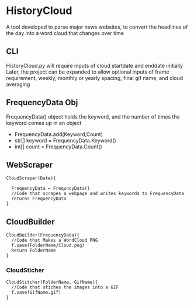# HistoryCloud
A tool developed to parse major news websites, to convert the headlines of the day into a word cloud that changes over time

## CLI
HistoryCloud.py will require inputs of cloud startdate and enddate initially
Later, the project can be expanded to allow optional inputs of frame requirement, weekly, monthly or yearly spacing, final gif name, and cloud averaging

## FrequencyData Obj
 FrequencyData() object holds the keyword, and the number of times the keyword comes up in an object
* FrequencyData.add(Keyword,Count)
* str[] keyword = FrequencyData.Keyword()
* int[] count = FrequencyData.Count()


## WebScraper

```
CloudScraper(Date){
  
  FrequencyData = FrequncyData()
  //Code that scrapes a webpage and writes keywords to FrequencyData    
  returns FrequencyData
}
```

## CloudBuilder

```
CloudBuilder(FrequencyData){
  //Code that Makes a WordCloud PNG
  f.save(FolderName/Cloud.png)  
  Return FolderName
}
```

### CloudSticher

```
CloudStitcher(FolderName, GifName){
  //Code that stiches the images into a GIF
  f.save(GifName.gif)
}

```
